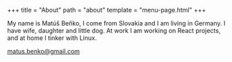 +++
title = "About"
path = "about"
template = "menu-page.html"
+++

My name is Matúš Beňko, I come from Slovakia and I am living in Germany. I have
wife, daughter and little dog. At work I am working on React projects, and at
home I tinker with Linux.

matus.benko@gmail.com
